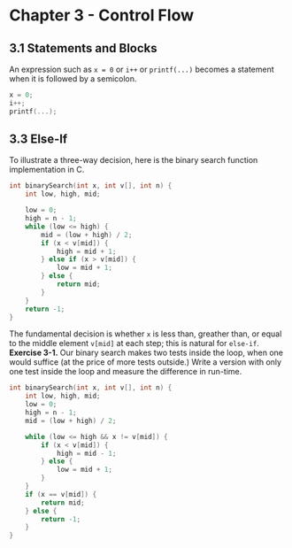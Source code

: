 # Chapter 3 - Control Flow

## 3.1 Statements and Blocks
An expression such as ```x = 0``` or ```i++``` or ```printf(...)``` becomes a statement when it is followed by a semicolon.
```c
x = 0;
i++;
printf(...);
```
## 3.3 Else-If
To illustrate a three-way decision, here is the binary search function implementation in C.
```c
int binarySearch(int x, int v[], int n) {
    int low, high, mid;

    low = 0;
    high = n - 1;
    while (low <= high) {
        mid = (low + high) / 2;
        if (x < v[mid]) {
            high = mid + 1;
        } else if (x > v[mid]) {
            low = mid + 1;
        } else {
            return mid;
        }
    }
    return -1;
}
```
The fundamental decision is whether ```x``` is less than, greather than, or equal to the middle element ```v[mid]``` at each step; this is natural for ```else-if```.
**Exercise 3-1.** Our binary search makes two tests inside the loop, when one would suffice (at the price of more tests outside.) Write a version with only one test inside the loop and measure the difference in run-time.
```c
int binarySearch(int x, int v[], int n) {
    int low, high, mid;
    low = 0;
    high = n - 1;
    mid = (low + high) / 2;

    while (low <= high && x != v[mid]) {    
        if (x < v[mid]) {
            high = mid - 1;
        } else {
            low = mid + 1;
        }
    }
    if (x == v[mid]) {
        return mid;
    } else {
        return -1;
    }
}
```
